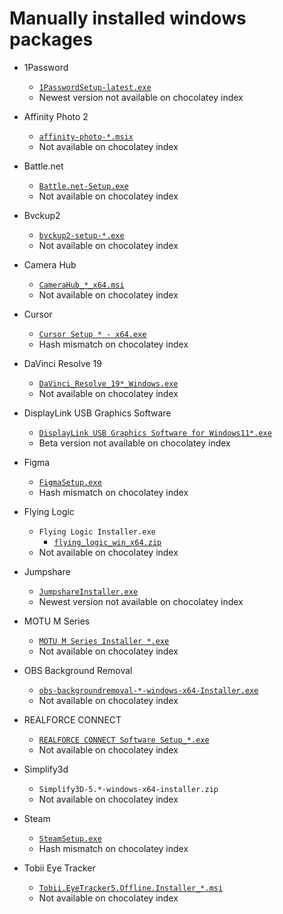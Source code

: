 # Manually installed windows packages

- 1Password
  - [`1PasswordSetup-latest.exe`](https://downloads.1password.com/win/1PasswordSetup-latest.exe)
  - Newest version not available on chocolatey index

- Affinity Photo 2
  - [`affinity-photo-*.msix`](https://store.serif.com/en-us/account/downloads/)
  - Not available on chocolatey index

- Battle.net
  - [`Battle.net-Setup.exe`](https://downloader.battle.net/download/getInstaller?os=win&installer=Battle.net-Setup.exe)
  - Not available on chocolatey index

- Bvckup2
  - [`bvckup2-setup-*.exe`](https://bvckup2.com/download)
  - Not available on chocolatey index

- Camera Hub
  - [`CameraHub_*_x64.msi`](https://edge.elgato.com/egc/windows/echw/1.10.1/CameraHub_1.10.1.3357_x64.msi)
  - Not available on chocolatey index

- Cursor
  - [`Cursor Setup * - x64.exe`](https://downloader.cursor.sh/windows/nsis/x64)
  - Hash mismatch on chocolatey index

- DaVinci Resolve 19
  - [`DaVinci_Resolve_19*_Windows.exe`](https://www.blackmagicdesign.com/products/davinciresolve)
  - Not available on chocolatey index

- DisplayLink USB Graphics Software
  - [`DisplayLink USB Graphics Software for Windows11*.exe`](https://binaryfortressdownloads.com/Download/BFSFiles/101/DisplayFusionSetup-11.0-Beta5.exe)
  - Beta version not available on chocolatey index

- Figma
  - [`FigmaSetup.exe`](https://desktop.figma.com/win/FigmaSetup.exe)
  - Hash mismatch on chocolatey index

- Flying Logic
  - `Flying Logic Installer.exe`
    - [`flying_logic_win_x64.zip`](https://s3.amazonaws.com/flyinglogic.com/download/flying_logic_win_x64.zip)
  - Not available on chocolatey index
  
- Jumpshare
  - [`JumpshareInstaller.exe`](https://d21hi1or3tbtjm.cloudfront.net/desktop/windows/JumpshareInstaller.exe)
  - Newest version not available on chocolatey index

- MOTU M Series
  - [`MOTU M Series Installer *.exe`](https://cdn-data.motu.com/downloads/audio/mseries/driver/RC/MOTU%20M%20Series%20Installer%20(95601).exe)
  - Not available on chocolatey index

- OBS Background Removal
  - [`obs-backgroundremoval-*-windows-x64-Installer.exe`](https://github.com/occ-ai/obs-backgroundremoval/releases/download/1.1.13/obs-backgroundremoval-1.1.13-windows-x64-Installer.exe)
  - Not available on chocolatey index

- REALFORCE CONNECT
  - [`REALFORCE CONNECT Software Setup_*.exe`](https://www.realforce.co.jp/support/download/software/win/files/REALFORCE%20CONNECT%20Software%20Setup_3-2-0.exe)
  - Not available on chocolatey index

- Simplify3d
  - `Simplify3D-5.*-windows-x64-installer.zip`
  - Not available on chocolatey index

- Steam
  - [`SteamSetup.exe`](https://cdn.akamai.steamstatic.com/client/installer/SteamSetup.exe)
  - Hash mismatch on chocolatey index

- Tobii Eye Tracker
  - [`Tobii.EyeTracker5.Offline.Installer_*.msi`](https://files.update.tech.tobii.com/Tobii.EyeTracker5.Offline.Installer_4.183.0.30025.msi)
  - Not available on chocolatey index
